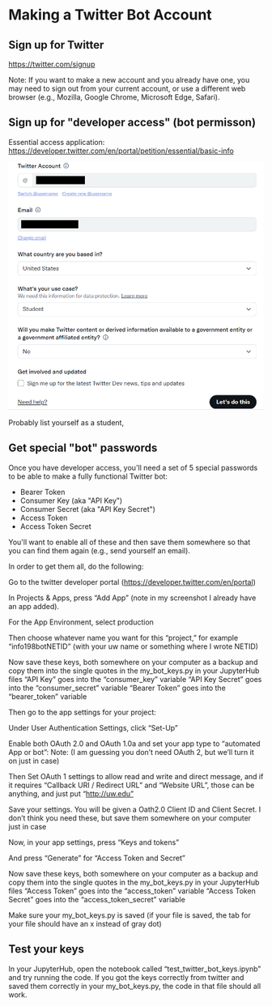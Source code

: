 # Making a Twitter Bot Account

## Sign up for Twitter
https://twitter.com/signup

Note: If you want to make a new account and you already have one, you may need to sign out from your current account, or use a different web browser (e.g., Mozilla, Google Chrome, Microsoft Edge, Safari).

## Sign up for "developer access" (bot permisson)
Essential access application:
https://developer.twitter.com/en/portal/petition/essential/basic-info

![](twitter_developer_signup.png)

Probably list yourself as a student,

## Get special "bot" passwords
Once you have developer access, you'll need a set of 5 special passwords to be able to make a fully functional Twitter bot:
- Bearer Token
- Consumer Key (aka "API Key")
- Consumer Secret (aka "API Key Secret")
- Access Token
- Access Token Secret

You'll want to enable all of these and then save them somewhere so that you can find them again (e.g., send yourself an email).

In order to get them all, do the following:

Go to the twitter developer portal (https://developer.twitter.com/en/portal)

In Projects & Apps, press “Add App” (note in my screenshot I already have an app added).


For the App Environment, select production


Then choose whatever name you want for this “project,” for example “info198botNETID” (with your uw name or something where I wrote NETID)




Now save these keys, both somewhere on your computer as a backup and copy them into the single quotes in the my_bot_keys.py in your JupyterHub files
“API Key” goes into the “consumer_key” variable
“API Key Secret” goes into the “consumer_secret” variable
“Bearer Token” goes into the “bearer_token” variable


Then go to the app settings for your project:







Under User Authentication Settings, click “Set-Up”



Enable both OAuth 2.0 and OAuth 1.0a and set your app type to “automated App or bot”:
Note: (I am guessing you don’t need OAuth 2, but we’ll turn it on just in case)



Then Set OAuth 1 settings to allow read and write and direct message, and if it requires “Callback URI / Redirect URL” and “Website URL”, those can be anything, and just put “http://uw.edu”



Save your settings. You will be given a Oath2.0 Client ID and Client Secret. I don’t think you need these, but save them somewhere on your computer just in case


Now, in your app settings, press “Keys and tokens”


And press “Generate” for “Access Token and Secret”















Now save these keys, both somewhere on your computer as a backup and copy them into the single quotes in the my_bot_keys.py in your JupyterHub files
“Access Token” goes into the “access_token” variable
“Access Token Secret” goes into the “access_token_secret” variable


Make sure your my_bot_keys.py is saved (if your file is saved, the tab for your file should have an x instead of gray dot)


##  Test your keys
In your JupyterHub, open the notebook called “test_twitter_bot_keys.ipynb” and try running the code. If you got the keys correctly from twitter and saved them correctly in your my_bot_keys.py, the code in that file should all work.
